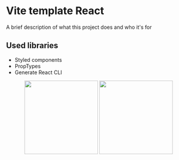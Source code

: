 # Vite template React

A brief description of what this project does and who it's for


## Used libraries

- Styled components
- PropTypes
- Generate React CLI
<p align="center">
  <img src="https://upload.wikimedia.org/wikipedia/commons/thumb/f/f1/Vitejs-logo.svg/1039px-Vitejs-logo.svg.png" width="200" height="200">
  <img src="[https://upload.wikimedia.org/wikipedia/commons/thumb/f/f1/Vitejs-logo.svg/1039px-Vitejs-logo.svg.png]    (https://upload.wikimedia.org/wikipedia/commons/thumb/a/a7/React-icon.svg/2300px-React-icon.svg.png)" width="200" height="200">
</p>
